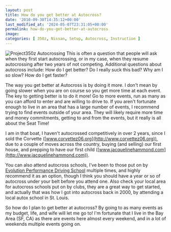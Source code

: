 ```yaml
---
layout: post
title: How do you get better at Autocross?
date: '2010-09-30T14:35:12+00:00'
last_modified_at: '2024-05-07T23:31:05+00:00'
permalink: how-do-you-get-better-at-autocross
image:
categories: [ 350z, Nissan, Setup, Autocross, Instruction ]
---
```

![Project350z Autocrossing](http://farm5.static.flickr.com/4091/5028275443_f27b042640_m.jpg)
This is often a question that people will ask when they first start autocrossing, or in my case, when they resume autocrossing after two years of not competing. Additional questions about autocross include: How do I get better? Do I really suck this bad? Why am I so slow? How do I get faster?

The way you get better at Autocross is by doing it more. I don't mean by going slower when you are on course so you get more time at each event. The key to getting better is to do it more! Go to more events, run as many as you can afford to enter and are willing to drive to. If you aren't fortunate enough to live in an area that has a large number of events, I recommend trying to find events outside of your area. They will likely require more time and money commitments, getting to and from the events, but it really is all about the Seat Time!

I am in that boat, I haven't autocrossed competitively in over 2 years, since I sold the Corvette ([www.corvettez06.org](http://www.corvettez06.org)), due to a couple of moves across the country, buying (and selling) our first house, and prepping to have our first child ([www.jacquelinehammond.com](http://www.jacquelinehammond.com)).

You can also attend autocross schools, I've been to those put on by [Evolution Performance Driving School](http://evoschool.com/) multiple times, and highly recommend it as an option, though I think you should have a year or so of autocross under your belt before you attend one. Also check your local area for autocross schools put on by clubs, they are a great way to get started, and actually that was how I got into autocross back in 2000, by attending a local autox school in St. Louis.

So how do I plan to get better at autocross? By going to as many events as my budget, life, and wife will let me go to! I'm fortunate that I live in the Bay Area (SF, CA) as there are events here almost every weekend, and in a lot of weekends multiple events going on.
